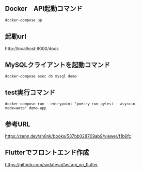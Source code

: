 ## Docker　API起動コマンド
```zsh
docker-compose up
```
## 起動url
http://localhost:8000/docs

## MySQLクライアントを起動コマンド
```
docker-compose exec db mysql demo
```

## test実行コマンド
```
docker-compose run --entrypoint "poetry run pytest --asyncio-mode=auto" demo-app
```

## 参考URL
https://zenn.dev/sh0nk/books/537bb028709ab9/viewer/f1b6fc

## Flutterでフロントエンド作成
https://github.com/sodateya/fastapi_on_flutter
